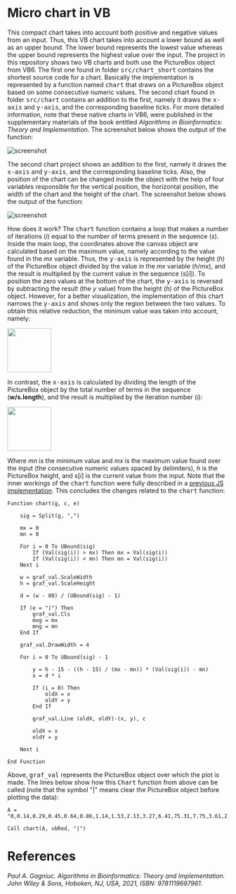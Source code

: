 # Micro chart in VB

This compact chart takes into account both positive and negative values from an input. Thus, this VB chart takes into account a lower bound as well as an upper bound. The lower bound represents the lowest value whereas the upper bound represents the highest value over the input. The project in this repository shows two VB charts and both use the PictureBox object from VB6. The first one found in folder <kbd>src/chart_short</kbd> contains the shortest source code for a chart. Basically the implementation is represented by a function named <kbd>chart</kbd> that draws on a PictureBox object based on some consecutive numeric values. The second chart found in folder <kbd>src/chart</kbd> contains an addition to the first, namely it draws the <kbd>x-axis</kbd> and <kbd>y-axis</kbd>, and the corresponding baseline ticks. For more detailed information, note that these native charts in VB6, were published in the supplementary materials of the book entitled <i>Algorithms in Bioinformatics: Theory and Implementation</i>. The screenshot below shows the output of the function:

![screenshot](https://github.com/Gagniuc/World-shortest-chart-in-VB6/blob/main/img/chart_short.png?raw=true)

The second chart project shows an addition to the first, namely it draws the <kbd>x-axis</kbd> and <kbd>y-axis</kbd>, and the corresponding baseline ticks. Also, the position of the chart can be changed inside the object with the help of four variables responsible for the vertical position, the horizontal position, the width of the chart and the height of the chart. The screenshot below shows the output of the function:

![screenshot](https://github.com/Gagniuc/World-shortest-chart-in-VB6/blob/main/img/chart.png?raw=true)

How does it work? The <kbd>chart</kbd> function contains a loop that makes a number of iterations (<i>i</i>) equal to the number of terms present in the sequence (<i>s</i>). Inside the main loop, the coordinates above the canvas object are calculated based on the maximum value, namely according to the value found in the <i>mx</i> variable. Thus, the <kbd>y-axis</kbd> is represented by the height (<i>h</i>) of the PictureBox object divided by the value in the <i>mx</i> variable (<i>h</i>/<i>mx</i>), and the result is multiplied by the current value in the sequence (s[<i>i</i>]). To position the zero values at the bottom of the chart, the <kbd>y-axis</kbd> is reversed by subtracting the result (the <i>y</i> value) from the height (<i>h</i>) of the PictureBox object. However, for a better visualization, the implementation of this chart narrows the <kbd>y-axis</kbd> and shows only the region between the two values. To obtain this relative reduction, the minimum value was taken into account, namely:

<img src="https://github.com/Gagniuc/World-shortest-chart-in-VB6/blob/main/img/ylu.png?raw=true" height="100">

In contrast, the <kbd>x-axis</kbd> is calculated by dividing the length of the PictureBox object by the total number of terms in the sequence (<b>w/s.length</b>), and the
result is multiplied by the iteration number (<i>i</i>):

<img src="https://github.com/Gagniuc/World-shortest-chart-in-VB6/blob/main/img/x.png?raw=true" height="100">

Where <i>mn</i> is the minimum value and <i>mx</i> is the maximum value found over the input (the consecutive numeric values spaced by delimiters), <i>h</i> is the PictureBox height, and s[<i>i</i>] is the current value from the input. Note that the inner workings of the <kbd>chart</kbd> function were fully described in a [previous JS implementation](https://github.com/Gagniuc/World-smallest-js-chart-v1.0). This concludes the changes related to the <kbd>chart</kbd> function:

```vb6
Function chart(g, c, e)

    sig = Split(g, ",")
    
    mx = 0
    mn = 0
    
    For i = 0 To UBound(sig)
        If (Val(sig(i)) > mx) Then mx = Val(sig(i))
        If (Val(sig(i)) < mn) Then mn = Val(sig(i))
    Next i

    w = graf_val.ScaleWidth
    h = graf_val.ScaleHeight

    d = (w - 80) / (UBound(sig) - 1)
    
    If (e = "|") Then
        graf_val.Cls
        mxg = mx
        mng = mn
    End If
    
    graf_val.DrawWidth = 4
    
    For i = 0 To UBound(sig) - 1
    
        y = h - 15 - ((h - 15) / (mx - mn)) * (Val(sig(i)) - mn)
        x = d * i

        If (i = 0) Then
            oldX = x
            oldY = y
        End If
        
        graf_val.Line (oldX, oldY)-(x, y), c
        
        oldX = x
        oldY = y
        
    Next i
 
End Function
```
Above, <kbd>graf_val</kbd> represents the PictureBox object over which the plot is made. The lines below show how this <kbd>Chart</kbd> function from above can be called (note that the symbol "|" means clear the PictureBox object before plotting the data):

```vb6
A = "0,0.14,0.29,0.45,0.64,0.86,1.14,1.53,2.13,3.27,6.41,75.31,7.75,3.61,2.29,1.62,1.2,0.9,0.67,0.48,0.32,0.17,0.03,0.12,0.26,0.42,0.6,0.81,1.08,1.44,2,2.99,5.45,25.09,9.79,4.03,2.47,1.72,1.27,0.95,0.71,0.52,0.35,0.2,0.05,0.09,0.23,0.39,0.56,0.77,1.02,1.36,1.87,2.74,4.74,15.04,13.27,4.54,2.67,1.83,1.34"

Call chart(A, vbRed, "|")
```

# References

<i>Paul A. Gagniuc. Algorithms in Bioinformatics: Theory and Implementation. John Wiley & Sons, Hoboken, NJ, USA, 2021, ISBN: 9781119697961.</i>
